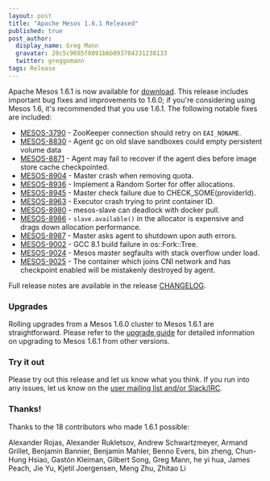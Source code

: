 ```yaml
---
layout: post
title: "Apache Mesos 1.6.1 Released"
published: true
post_author:
  display_name: Greg Mann
  gravatar: 20c5c9695f0891b6b093704331238133
  twitter: greggomann
tags: Release
---
```


Apache Mesos 1.6.1 is now available for [download](http://mesos.apache.org/downloads). This release includes important bug fixes and improvements to 1.6.0; if you're considering using Mesos 1.6, it's recommended that you use 1.6.1. The following notable fixes are included:

* [MESOS-3790](https://issues.apache.org/jira/browse/MESOS-3790) - ZooKeeper connection should retry on `EAI_NONAME`.
* [MESOS-8830](https://issues.apache.org/jira/browse/MESOS-8830) - Agent gc on old slave sandboxes could empty persistent volume data
* [MESOS-8871](https://issues.apache.org/jira/browse/MESOS-8871) - Agent may fail to recover if the agent dies before image store cache checkpointed.
* [MESOS-8904](https://issues.apache.org/jira/browse/MESOS-8904) - Master crash when removing quota.
* [MESOS-8936](https://issues.apache.org/jira/browse/MESOS-8936) - Implement a Random Sorter for offer allocations.
* [MESOS-8945](https://issues.apache.org/jira/browse/MESOS-8945) - Master check failure due to CHECK_SOME(providerId).
* [MESOS-8963](https://issues.apache.org/jira/browse/MESOS-8963) - Executor crash trying to print container ID.
* [MESOS-8980](https://issues.apache.org/jira/browse/MESOS-8980) - mesos-slave can deadlock with docker pull.
* [MESOS-8986](https://issues.apache.org/jira/browse/MESOS-8986) - `slave.available()` in the allocator is expensive and drags down allocation performance.
* [MESOS-8987](https://issues.apache.org/jira/browse/MESOS-8987) - Master asks agent to shutdown upon auth errors.
* [MESOS-9002](https://issues.apache.org/jira/browse/MESOS-9002) - GCC 8.1 build failure in os::Fork::Tree.
* [MESOS-9024](https://issues.apache.org/jira/browse/MESOS-9024) - Mesos master segfaults with stack overflow under load.
* [MESOS-9025](https://issues.apache.org/jira/browse/MESOS-9025) - The container which joins CNI network and has checkpoint enabled will be mistakenly destroyed by agent.

Full release notes are available in the release [CHANGELOG](https://git-wip-us.apache.org/repos/asf?p=mesos.git;a=blob_plain;f=CHANGELOG;hb=1.6.1).

### Upgrades

Rolling upgrades from a Mesos 1.6.0 cluster to Mesos 1.6.1 are straightforward. Please refer to the [upgrade guide](http://mesos.apache.org/documentation/latest/upgrades/) for detailed information on upgrading to Mesos 1.6.1 from other versions.

### Try it out

Please try out this release and let us know what you think. If you run into any issues, let us know on the [user mailing list and/or Slack/IRC](https://mesos.apache.org/community).

### Thanks!

Thanks to the 18 contributors who made 1.6.1 possible:

Alexander Rojas, Alexander Rukletsov, Andrew Schwartzmeyer, Armand Grillet, Benjamin Bannier, Benjamin Mahler, Benno Evers, bin zheng, Chun-Hung Hsiao, Gastón Kleiman, Gilbert Song, Greg Mann, he yi hua, James Peach, Jie Yu, Kjetil Joergensen, Meng Zhu, Zhitao Li

